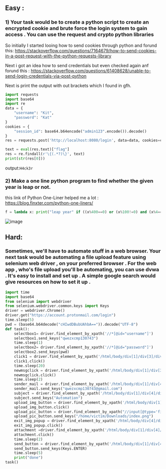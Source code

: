 ## Easy :

### 1) Your task would be to create a python script to create an encrypted cookie and brute force the login system to gain access . You can use the request and crypto python libraries
So initially I started looing how to send cookies through python  and forund this:
https://stackoverflow.com/questions/7164679/how-to-send-cookies-in-a-post-request-with-the-python-requests-library

Next i got an idea how to send credentials but even checked again anf forund this :
https://stackoverflow.com/questions/61408628/unable-to-send-login-credentials-via-post-python

Next is print the output with out brackets which I found in gfh.

```py
import requests
import base64
import re
data = {
    "username": "Kit",
    "password": "Kat"
}
cookies = {
    "session_id": base64.b64encode("admin123".encode()).decode()
}
res = requests.post('http://localhost:8080/login', data=data, cookies=cookies)

text = eval(res.text)["flag"]
res = re.findall(r'\{(.*?)\}', text)
print(str(res[0]))
```
output:```H4ck3r```

### 2) Make a one line python program to find whether the given year is leap or not.

this link of Python One-Liner helped me a lot : https://blog.finxter.com/python-one-liners/
```py
f = lambda x: print("leap year" if ((x%400==0) or (x%100!=0) and (x%4==0)) else 'not leap year')
```
![image](https://user-images.githubusercontent.com/78896740/135728302-4830771f-72e3-4a95-83a4-69b157cca6be.png)

## Hard:
### Sometimes, we'll have to automate stuff in a web browser. Your next task would be automating a file upload feature using selenium web driver , on your preferred browser . For the web app , who's file upload you'll be automating, you can use dvwa . It's easy to install and set up . A simple google search would give resources on how to set it up .

```py
import time
import base64
from selenium import webdriver
from selenium.webdriver.common.keys import Keys
driver = webdriver.Chrome()
driver.get("https://account.protonmail.com/login")
time.sleep(5)
pwd = (base64.b64decode("cHIwdDBubUAhbA==")).decode("UTF-8")
def task():
    selectbox1= driver.find_element_by_xpath('//*[@id="username"]')
    selectbox1.send_keys("qwezxcmp130743")
    time.sleep(1)
    selectbox2= driver.find_element_by_xpath('//*[@id="password"]')
    selectbox2.send_keys(pwd)
    click1 = driver.find_element_by_xpath('/html/body/div[1]/div[3]/div/div/main/div[2]/form/button')
    click1.click()
    time.sleep(20)
    newmsgclick = driver.find_element_by_xpath('/html/body/div[1]/div[3]/div[2]/div/div[1]/div[2]/button')
    newmsgclick.click()
    time.sleep(2)
    sender_mail = driver.find_element_by_xpath('/html/body/div[1]/div[4]/div/div/div/div/div/div[2]/div/div/div/div/div/input')
    sender_mail.send_keys("qwezxcmp130743@gmail.com")
    subject = driver.find_element_by_xpath('/html/body/div[1]/div[4]/div/div/div/div/div/div[3]/input')
    subject.send_keys("Automation")
    upload_img_button = driver.find_element_by_xpath('/html/body/div[1]/div[4]/div/div/div/div/section/div/div/div[2]/button[13]')
    upload_img_button.click()
    upload_pic_button = driver.find_element_by_xpath("//input[@type='file']")
    upload_pic_button.send_keys("/home/victim/Downloads/index.png")
    exit_img_popup = driver.find_element_by_xpath('/html/body/div[4]/dialog/header/button')
    exit_img_popup.click()
    attachment =driver.find_element_by_xpath('/html/body/div[1]/div[4]/div/div/div/div/section/div/div[2]/div/footer/span[1]/span[1]/button')
    attachment.click()
    time.sleep(2)
    send_button = driver.find_element_by_xpath('/html/body/div[1]/div[4]/div/div/div/footer/div[1]/button')
    send_button.send_keys(Keys.ENTER)
    time.sleep(5)
    print("done")
task()
```
